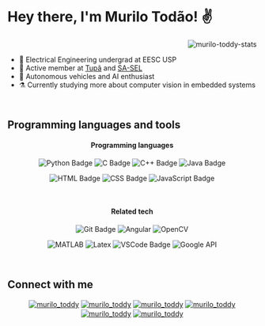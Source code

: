 # Hey there, I'm Murilo Todão! ✌️

<a>
  <img src="https://github-readme-stats.vercel.app/api?username=murilo-toddy&count_private=true&show_icons=true&bg_color=0D1117&title_color=FFFFFF&text_color=FFFFFF&icon_color=6E40C9&hide_border=true&include_all_commits=true" alt="murilo-toddy-stats" align="right" />
</a>

<br>

- 📖 Electrical Engineering undergrad at EESC USP
- 💬 Active member at [Tupã](https://github.com/EESC-USP-TUPA) and [SA-SEL](https://github.com/sa-sel)
- 🤖 Autonomous vehicles and AI enthusiast
- ⚗️ Currently studying more about computer vision in embedded systems



<br>

<h2>Programming languages and tools</h2>
  
<div>
<h4 align='center'>Programming languages</h4>
<div align='center'>
  
  ![Python Badge](https://img.shields.io/badge/python-blue.svg?&style=for-the-badge&logo=python&logoColor=green)
  ![C Badge](https://img.shields.io/badge/c-%23f7f7f7.svg?&style=for-the-badge&logo=c&logoColor=blue)
  ![C++ Badge](https://img.shields.io/badge/C++-%2300599C.svg?&style=for-the-badge&logo=c%2B%2B&logoColor=light-blue)
  ![Java Badge](https://img.shields.io/badge/java-red.svg?&style=for-the-badge&logo=java&logoColor=dark-red)
 
<div align='center'>
  
  ![HTML Badge](https://img.shields.io/badge/html-%23E34F26.svg?&style=for-the-badge&logo=html5&logoColor=white)
  ![CSS Badge](https://img.shields.io/badge/css-%231572B6.svg?&style=for-the-badge&logo=css3&logoColor=%23f7f7f7)
  ![JavaScript Badge](https://img.shields.io/badge/javascript-yellow.svg?&style=for-the-badge&logo=javascript&logoColor=white)
  
</div>

<br>
  
<h4 align='center'>Related tech</h4>
<div align='center'>
  
  ![Git Badge](https://img.shields.io/badge/git-%23F54D27.svg?&style=for-the-badge&logo=git&logoColor=white)
  ![Angular](https://img.shields.io/badge/angular-red.svg?&style=for-the-badge&logo=angular&logoColor=dark-red)
  ![OpenCV](https://img.shields.io/badge/opencv-blue.svg?&style=for-the-badge&logo=opencv&logoColor=green)
  
</div>

<div align='center'>
  
  ![MATLAB](https://img.shields.io/badge/matlab-red.svg?&style=for-the-badge&logo=matlab&logoColor=%23007ACC)
  ![Latex](https://img.shields.io/badge/overleaf-grey.svg?&style=for-the-badge&logo=overleaf&logoColor=green)
  ![VSCode Badge](https://img.shields.io/badge/vs%20code-%232C2C32.svg?&style=for-the-badge&logo=visual-studio-code&logoColor=%23007ACC)
  ![Google API](https://img.shields.io/badge/google%20scripts-blue.svg?&style=for-the-badge&logo=google&logoColor=yellow)
  
</div>
 
<br>

<h2 align='left'>Connect with me</h2>

<p>
<a href="https://twitter.com/murilo_toddy" target="blank"><img align="center" src="https://img.shields.io/badge/twitter-blue.svg?&style=for-the-badge&logo=twitter&logoColor=aqua" alt="murilo_toddy" /></a>
<a href="https://www.facebook.com/murilo.toddy/" target="blank"><img align="center" src="https://img.shields.io/badge/facebook-white.svg?&style=for-the-badge&logo=facebook&logoColor=dark-blue" alt="murilo_toddy" /></a>
<a href="https://www.instagram.com/murilo_todao/" target="blank"><img align="center" src="https://img.shields.io/badge/instagram-purple.svg?&style=for-the-badge&logo=instagram&logoColor=yellow" alt="murilo_toddy" /></a>
<a href="https://www.linkedin.com/in/murilo-tod%C3%A3o-235a56185/" target="blank"><img align="center" src="https://img.shields.io/badge/linkedin-blue.svg?&style=for-the-badge&logo=linkedin&logoColor=dark-blue" alt="murilo_toddy" /></a>
<a href="mailto:murilo.todao@gmail.com" target="blank"><img align="center" src="https://img.shields.io/badge/email-white.svg?&style=for-the-badge&logo=gmail&logoColor=red" alt="murilo_toddy" /></a>
<a href="https://open.spotify.com/user/murilo_toddy" target="blank"><img align="center" src="https://img.shields.io/badge/spotify-green.svg?&style=for-the-badge&logo=spotify&logoColor=dark-green" alt="murilo_toddy" /></a>
</p> 
